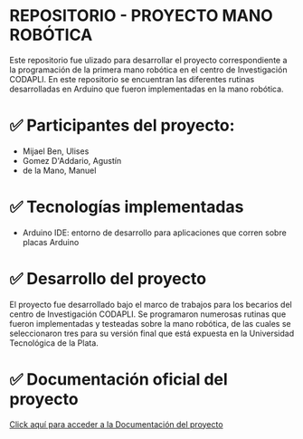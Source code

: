   # REPOSITORIO - PROYECTO MANO ROBÓTICA 

  Este repositorio fue ulizado para desarrollar el proyecto correspondiente a la programación de la primera mano robótica en el centro de Investigación CODAPLI.
  En este repositorio se encuentran las diferentes rutinas desarrolladas en Arduino que fueron implementadas en la mano robótica.

# ✅ Participantes del proyecto:
  - Mijael Ben, Ulises
  - Gomez D'Addario, Agustín
  - de la Mano, Manuel

# ✅ Tecnologías implementadas
  - Arduino IDE: entorno de desarrollo para aplicaciones que corren sobre placas Arduino

# ✅ Desarrollo del proyecto
  El proyecto fue desarrollado bajo el marco de trabajos para los becarios del centro de Investigación CODAPLI. 
  Se programaron numerosas rutinas que fueron implementadas y testeadas sobre la mano robótica, de las cuales se 
  seleccionaron tres para su versión final que está expuesta en la Universidad Tecnológica de la Plata.

  # ✅ Documentación oficial del proyecto
  [Click aquí para acceder a la Documentación del proyecto](https://docs.google.com/document/d/1RrCE_cDcjWX9hkSgaIHFktNsBmtqBAUAQaL6gG8r5do/edit?usp=sharing)
      


